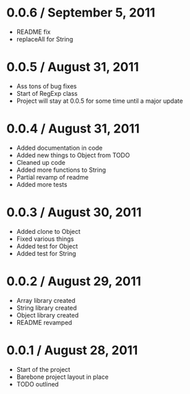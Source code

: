 0.0.6 / September 5, 2011
==================

  * README fix
  * replaceAll for String

0.0.5 / August 31, 2011
==================

  * Ass tons of bug fixes
  * Start of RegExp class
  * Project will stay at 0.0.5 for some time until a major update


0.0.4 / August 31, 2011
==================

  * Added documentation in code
  * Added new things to Object from TODO
  * Cleaned up code
  * Added more functions to String
  * Partial revamp of readme
  * Added more tests

0.0.3 / August 30, 2011
==================

  * Added clone to Object
  * Fixed various things
  * Added test for Object
  * Added test for String

0.0.2 / August 29, 2011
==================

  * Array library created
  * String library created
  * Object library created
  * README revamped

0.0.1 / August 28, 2011
==================

  * Start of the project
  * Barebone project layout in place
  * TODO outlined
